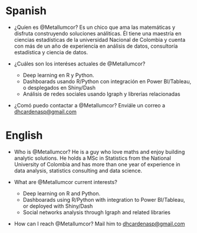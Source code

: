 # Spanish

- ¿Quíen es @Metallumcor? Es un chico que ama las matemáticas y disfruta construyendo soluciones análiticas. 
Él tiene una maestría en ciencias estadísticas de la universidad Nacional de Colombia y cuenta con más de un
año de experiencía en análisis de datos, consultoría estadística y ciencia de datos.

- ¿Cuáles son los interéses actuales de @Metallumcor? 
  * Deep learning en R y Python.
  * Dashboarads usando R/Python con integración en Power BI/Tableau, o desplegados en Shiny/Dash
  * Análisis de redes sociales usando Igraph y librerías relacionadas
  
- ¿Comó puedo contactar a @Metallumcor? Enviále un correo a dhcardenasp@gmail.com

# English

- Who is @Metallumcor? He is a guy who love maths and enjoy building analytic solutions. 
He holds a MSc in Statistics from the National University of Colombia and has more than one year of experience
in data analysis, statistics consulting and data science.

- What are @Metallumcor current interests? 
  * Deep learning on R and Python.
  * Dashboarads using R/Python with integration to Power BI/Tableau, or deployed with Shiny/Dash
  * Social networks analysis through Igraph and related libraries
  
- How can I reach @Metallumcor? Mail him to dhcardenasp@gmail.com

<!---
Metallumcor/Metallumcor is a ✨ special ✨ repository because its `README.md` (this file) appears on your GitHub profile.
You can click the Preview link to take a look at your changes.
--->
